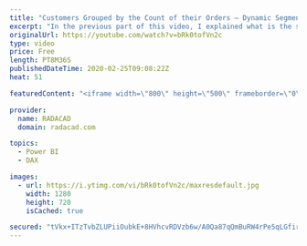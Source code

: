 ```yaml
---
title: "Customers Grouped by the Count of their Orders – Dynamic Segmentation in Power BI Using DAX Measures"
excerpt: "In the previous part of this video, I explained what is the segmentation challenge, when you want to group data based on the aggregated result, and I explained a static method of creating aggregated tables and creating a relationship to the main detailed table. However, the caveat of that method is the"
originalUrl: https://youtube.com/watch?v=bRk0tofVn2c
type: video
price: Free
length: PT8M36S
publishedDateTime: 2020-02-25T09:08:22Z
heat: 51

featuredContent: "<iframe width=\"800\" height=\"500\" frameborder=\"0\" src=\"https://www.youtube.com/embed/bRk0tofVn2c\" allow=\"accelerometer; autoplay; encrypted-media; gyroscope; picture-in-picture\" allowfullscreen></iframe>"

provider:
  name: RADACAD
  domain: radacad.com

topics:
  - Power BI
  - DAX

images:
  - url: https://i.ytimg.com/vi/bRk0tofVn2c/maxresdefault.jpg
    width: 1280
    height: 720
    isCached: true

secured: "tVkx+ITzTvbZLUPiiOubkE+8HVhcvRDVzb6w/A0Qa87qQmBuRW4rPe5qLGfirAdia5n+2V8qTT7Ekr1u5JEGzJ1yRVnByH5hndm14XCeWMyYKB7IePwFrnl4LmkwvWYMqiWBs4kTnVWVP6nZKix6GSXCDshLDrNDi+RzFx5dqPKtxvD9Pt4lJkgA+KZiwXnmb+cgXUvzOa1SDE2pES83zSrSYI7ae5ShsKVZNl2XwP5BpLsE21ea1d6AS77rEl5xO+IejRYvCEjq1kBj7cB2LTnm77IwPL/HF+LOvpJnHJhCRP4WhNNUiPDQ3MLkZeKaXqaiCsWevyDrV85GjU+bySbGWuZhHCAyn5FTpqohvZbJT/E+vxH8j5fTlaaTbLFvdwbMHahj5a5sCzRInV1dRVfXRA9TLC4cFA5G0w8++2Y=;68UoBFEgdDjnEI6FB6wTiw=="
---
```


